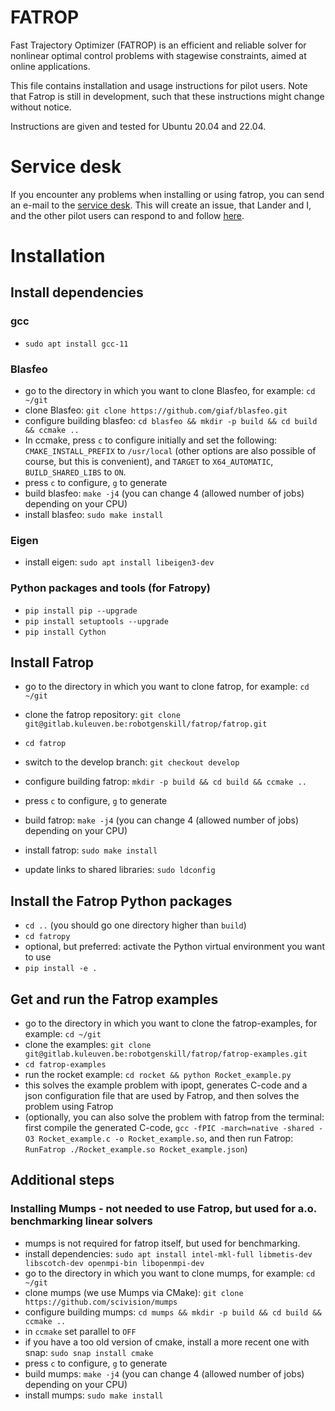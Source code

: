 # FATROP

Fast Trajectory Optimizer (FATROP) is an efficient and reliable solver for nonlinear optimal control problems with stagewise constraints, aimed at online applications.

This file contains installation and usage instructions for pilot users. Note that Fatrop is still in development, such that these instructions might change without notice.

Instructions are given and tested for Ubuntu 20.04 and 22.04.

# Service desk

If you encounter any problems when installing or using fatrop, you can send an e-mail to the [service desk](mailto:gitlab-incoming+robotgenskill-fatrop-fatrop-5447-issue-@kuleuven.be). This will create an issue, that Lander and I, and the other pilot users can respond to and follow [here](https://gitlab.kuleuven.be/robotgenskill/fatrop/fatrop/-/issues/service_desk).

# Installation

## Install dependencies

### gcc

* `sudo apt install gcc-11`

### Blasfeo

* go to the directory in which you want to clone Blasfeo, for example: `cd ~/git`
* clone Blasfeo: `git clone https://github.com/giaf/blasfeo.git`
* configure building blasfeo: `cd blasfeo && mkdir -p build && cd build && ccmake ..`
* In ccmake, press `c` to configure initially and set the following: `CMAKE_INSTALL_PREFIX` to `/usr/local` (other options are also possible of course, but this is convenient), and `TARGET` to `X64_AUTOMATIC`, `BUILD_SHARED_LIBS` to `ON`.
* press `c` to configure, `g` to generate
* build blasfeo: `make -j4` (you can change 4 (allowed number of jobs) depending on your CPU)
* install blasfeo: `sudo make install`

### Eigen

* install eigen: `sudo apt install libeigen3-dev`

### Python packages and tools (for Fatropy)

* `pip install pip --upgrade`
* `pip install setuptools --upgrade`
* `pip install Cython`

## Install Fatrop

* go to the directory in which you want to clone fatrop, for example: `cd ~/git`
* clone the fatrop repository: `git clone git@gitlab.kuleuven.be:robotgenskill/fatrop/fatrop.git`
* `cd fatrop`
* switch to the develop branch: `git checkout develop`
* configure building fatrop: `mkdir -p build && cd build && ccmake ..`
* press `c` to configure, `g` to generate
* build fatrop: `make -j4` (you can change 4 (allowed number of jobs) depending on your CPU)
* install fatrop: `sudo make install`

* update links to shared libraries: `sudo ldconfig`

## Install the Fatrop Python packages

* `cd ..` (you should go one directory higher than `build`)
* `cd fatropy`
* optional, but preferred: activate the Python virtual environment you want to use
* `pip install -e .`

## Get and run the Fatrop examples

* go to the directory in which you want to clone the fatrop-examples, for example: `cd ~/git`
* clone the examples: `git clone git@gitlab.kuleuven.be:robotgenskill/fatrop/fatrop-examples.git`
* `cd fatrop-examples`
* run the rocket example: `cd rocket && python Rocket_example.py`
* this solves the example problem with ipopt, generates C-code and a json configuration file that are used by Fatrop, and then solves the problem using Fatrop
* (optionally, you can also solve the problem with fatrop from the terminal: first compile the generated C-code, `gcc -fPIC -march=native -shared -O3 Rocket_example.c -o Rocket_example.so`, and then run Fatrop: `RunFatrop ./Rocket_example.so Rocket_example.json`)

## Additional steps

### Installing Mumps - not needed to use Fatrop, but used for a.o. benchmarking linear solvers

* mumps is not required for fatrop itself, but used for benchmarking.
* install dependencies: `sudo apt install intel-mkl-full libmetis-dev libscotch-dev openmpi-bin libopenmpi-dev`
* go to the directory in which you want to clone mumps, for example: `cd ~/git`
* clone mumps (we use Mumps via CMake): `git clone https://github.com/scivision/mumps`
* configure building mumps: `cd mumps && mkdir -p build && cd build && ccmake ..`
* in `ccmake` set parallel to `OFF`
* if you have a too old version of cmake, install a more recent one with snap: `sudo snap install cmake`
* press `c` to configure, `g` to generate
* build mumps: `make -j4` (you can change 4 (allowed number of jobs) depending on your CPU)
* install mumps: `sudo make install`